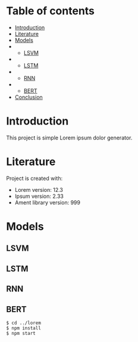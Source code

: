 # Table of contents
* [Introduction](#introduction)
* [Literature](#literature)
* [Models](#models)
* * [LSVM](#lsvm)
* * [LSTM](#lstm)
* * [RNN](#rnn)
* * [BERT](#bert)
* [Conclusion](#conclusion)

# Introduction
This project is simple Lorem ipsum dolor generator.
	
# Literature
Project is created with:
* Lorem version: 12.3
* Ipsum version: 2.33
* Ament library version: 999
	
# Models
## LSVM
## LSTM
## RNN
## BERT

```
$ cd ../lorem
$ npm install
$ npm start
```

